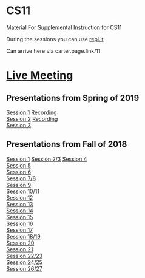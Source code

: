 # CS11
Material For Supplemental Instruction for CS11

During the sessions you can use [repl.it](https://repl.it/site/languages/cpp) 

Can arrive here via carter.page.link/11

# [Live Meeting](https://cccconfer.zoom.us/meeting/register/b68fd046710a94f7cde7dc3c8da9331e )

## Presentations from Spring of 2019
[Session 1](https://docs.google.com/presentation/d/1q8cYJOJW0Efehysx_uvYKGihSCXIKjFr-8gowhNxJu4/edit?usp=sharing)  [Recording](https://youtu.be/jZdeDLN4fP0)  
[Session 2](https://drive.google.com/open?id=1Fg4WTABJa0KA3tHYrKH2GQBFVpEhnXoVpMdNaVzZslw)  [Recording](https://youtu.be/jZdeDLN4fP0)  
[Session 3](https://drive.google.com/open?id=1ji9h3eczW63P6_Htgp_X9A_vzmdt6k9uVKEpAx_rw4o)

## Presentations from Fall of 2018
[Session 1](https://drive.google.com/open?id=1pS_J3_XUL5eYGV-eiZLHZH_rgLd2U3gAROQINQnxDvk) 
[Session 2/3](https://drive.google.com/open?id=1Naf2xUPPTr7BsGFOis0rmHxMbAihgMA0cK9Lm57qWf4) 
[Session 4](https://drive.google.com/open?id=12wxhfRcD-YpUHIEUFXESjZuoK9rRiKiDqNpAhOG6oVM)  
[Session 5](https://drive.google.com/open?id=1_x87mbHhUGxq22C2C_ddkNlP7-Aym5hxtgu5LAQRKyw)  
[Session 6](https://drive.google.com/open?id=1oxKOHbUFxx3L1rqIDJb6Np5jkz7OHtbKNV8Cd0fdfA4)  
[Session 7/8](https://drive.google.com/open?id=16_huLzYkIWDPOgPZvN4nQate0z68u_R0LnkxwYtSiHg)  
[Session 9](https://drive.google.com/open?id=1X6ItAq-yt75fjj9Ml1TkvqGxLIFHD3w9dj8p37NTbC0)  
[Session 10/11](https://drive.google.com/open?id=1Mnw5iKTR9VBX0HI8p14U5ed4XXEEJj9Li7pyV9E4DVQ)  
[Session 12](https://drive.google.com/open?id=1LWg34Tc8fdXf6x0Z4y_vLhTE4_m9kFYh5UMYb7h-zy8)  
[Session 13](https://drive.google.com/open?id=1iisPMKCwBNGuoxVnn6WO-0e6nv3k9rwLb-mJfXpIv2k)  
[Session 14](https://drive.google.com/open?id=1Gg9bIxHFq5eTjcOhpQtYbHfZiLAMfijr1EYOogyWmg4)  
[Session 15](https://drive.google.com/open?id=10tErKTUyhthyVDOuIn89LqOn7dF2GaBdwLM9suXM4f8)  
[Session 16](https://drive.google.com/open?id=1D23gmbvcDt2aR_iL35tOMZvo78Z_dtJEjSkfBlDKzFo)  
[Session 17](https://drive.google.com/open?id=1YmIMQR788156V0ICtRmLi3DVogFrvkyExcjaOMXUI0Y)  
[Session 18/19](https://drive.google.com/open?id=1DDquFnwj1QwAlxkAGmkuz6KKdPd2EpSFQJ6yR1PWT6A)  
[Session 20](https://drive.google.com/open?id=126vag8WcD5lGiAA2RLPJJfv485SjiTkkku5KCInA77Q)  
[Session 21](https://drive.google.com/open?id=100a01Vz2kbGO_0LyE50i-9askr6BoFiADaGhZMIy5Ys)  
[Session 22/23](https://drive.google.com/open?id=1eVkumaAj6lZ7IMGnkypFTxm7y-KxlPI2bS--8YHi0uA)  
[Session 24/25](https://drive.google.com/open?id=1UBMK93XA8ipV4hzapYIwmVqQX1YITkHEeWijxO2voSk)  
[Session 26/27](https://drive.google.com/open?id=1Ug7KJoNzBz6Qgua9Cu-XU1eMjBAJUUIKdhynn2Xt3k0)  

